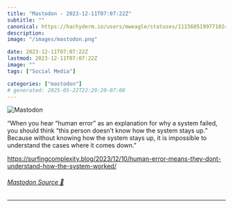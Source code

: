 ```yaml
---
title: "Mastodon - 2023-12-11T07:07:22Z"
subtitle: ""
canonical: https://hachyderm.io/users/mweagle/statuses/111560519977102452
description:
image: "/images/mastodon.png"

date: 2023-12-11T07:07:22Z
lastmod: 2023-12-11T07:07:22Z
image: ""
tags: ["Social Media"]

categories: ["mastodon"]
# generated: 2025-05-22T22:29:20-07:00
---
```

![Mastodon](/images/mastodon.png)

<p>“When you hear “human error” as an explanation for why a system failed, you should think “this person doesn’t know how the system stays up.” Because without knowing how the system stays up, it is impossible to understand the cases where it comes down.”</p><p><a href="https://surfingcomplexity.blog/2023/12/10/human-error-means-they-dont-understand-how-the-system-worked/" target="_blank" rel="nofollow noopener noreferrer" translate="no"><span class="invisible">https://</span><span class="ellipsis">surfingcomplexity.blog/2023/12</span><span class="invisible">/10/human-error-means-they-dont-understand-how-the-system-worked/</span></a></p>


###### [Mastodon Source 🐘](https://hachyderm.io/@mweagle/111560519977102452)

___
